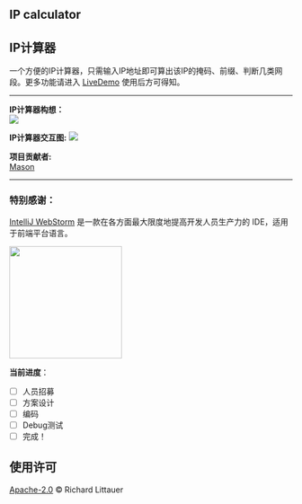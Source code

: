 ## IP calculator
## IP计算器  
一个方便的IP计算器，只需输入IP地址即可算出该IP的掩码、前缀、判断几类网段。更多功能请进入 [LiveDemo](https://school-of-automation-engineering.github.io/IP-calculator/index.html) 使用后方可得知。  
***  
**IP计算器构想：**  
<img src="https://school-of-automation-engineering.github.io/IP-calculator/img/LEO~PH%7DCZBS%25NPO01Q%7BWL%5BT.png">

**IP计算器交互图:**
<img src="https://school-of-automation-engineering.github.io/IP-calculator/img/IP计算器交互图.jpg"> 

**项目贡献者:**  
[Mason](https://github.com/mason369)

*** 
### 特别感谢：  
[IntelliJ WebStorm](https://zh.wikipedia.org/zh-hans/IntelliJ_IDEA) 是一款在各方面最大限度地提高开发人员生产力的 IDE，适用于前端平台语言。

<img src="https://resources.jetbrains.com/storage/products/company/brand/logos/WebStorm_icon.png?_gl=1*10616q8*_ga*MTEwMzE4MDQwOS4xNjU0NzQ0NjIw*_ga_9J976DJZ68*MTY1NTA5NzcyOC4yLjEuMTY1NTA5ODE3Ni42MA..&_ga=2.237879491.294686240.1655097729-1103180409.1654744620" width="200"/>

**当前进度**：
- [ ] 人员招募
- [ ] 方案设计
- [ ] 编码
- [ ] Debug测试
- [ ] 完成！ 
 
## 使用许可

[Apache-2.0](LICENSE) © Richard Littauer